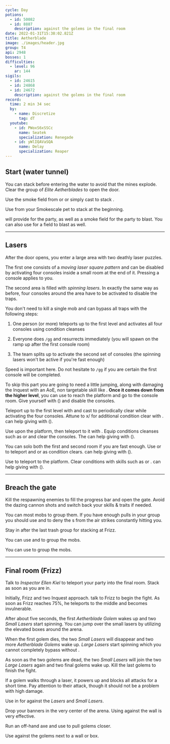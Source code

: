 ```yaml
---
cycle: Day
potions:
  - id: 50082
  - id: 8887
    description: against the golems in the final room
date: 2022-01-31T15:38:02.821Z
title: Aetherblade
image: ./images/header.jpg
group: T4
api: 2948
bosses: 1
difficulties:
  - level: 96
    ar: 144
sigils:
  - id: 24615
  - id: 24868
  - id: 24672
    description: against the golems in the final room
record:
  time: 2 min 34 sec
  by:
    - name: Discretize
      tag: dT
  youtube:
    - id: PWoxS6xSSCc
      name: Seatek
      specialization: Renegade
    - id: yWlIQAVaSQA
      name: Delay
      specialization: Reaper
---
```


## Start (water tunnel) <Item id="50082" disableText/>

<Grid>
<GridItem sm="8">

You can stack <Effect name="Stealth"/> before entering the water to avoid that the mines explode. Clear the group of _Elite Aetherblades_ to open the door.

<Tabs>
<Tab specialization="thief">

Use the smoke field from <Skill id="13113"/> or <Skill name="Smoke Screen" profession="thief"/> or simply cast <Skill id="13117"/> to stack <Effect name="Stealth"/>.
</Tab>

<Tab specialization="ranger">

Use <Skill id="31568"/> from your Smokescale pet to stack <Effect name="Stealth"/> at the beginning.
</Tab>
<Tab specialization="Engineer">

<p>
<Skill id="30815"/> will provide <Effect name="Stealth"/> for the party, as well as a smoke field for the party to blast. You can also use <Skill id="5824"/> for a field to blast as well.
</p>

</Tab>
</Tabs>

</GridItem>

<GridItem sm="4">

<MDImage src="images/start.jpg" caption="Mines in the water tunnel"/>

</GridItem>
</Grid>

---

## Lasers <Item id="50082" disableText/>

<Grid>
<GridItem sm="9">

After the door opens, you enter a large area with two deathly laser puzzles.

The first one consists of a _moving laser square pattern_ and can be disabled by activating four consoles inside a small room at the end of it. Pressing a console applies <Condition name="Immobile"/> to you.

The second area is filled with _spinning lasers_. In exactly the same way as before, four consoles around the area have to be activated to disable the traps.

You don't need to kill a single mob and can bypass all traps with the following steps:

1.  One person (or more) teleports up to the first level and activates all four consoles using condition cleanses

2.  Everyone does `/gg` and resurrects immediately (you will spawn on the ramp up after the first console room)

3.  The team splits up to activate the second set of consoles (the spinning lasers won't be active if you're fast enough)

Speed is important here. Do not hesitate to `/gg` if you are certain the first console will be completed.

<Tabs>
<Tab specialization="Revenant">

<ProfessionVideo title="First puzzle skip" profession="Revenant" src="rePLyrDp3Pc"/>

To skip this part you are going to need a little jumping, along with damaging the Inquest with an AoE, non targetable skill like <Skill name="Shackling Wave"/>. **Once it comes down from the higher level**, you can use <Skill name="Phase Traversal"/> to reach the platform and go to the console room. Give yourself <Boon name="Resistance"/> with <Skill name="Pain Absorption"/> (<Skill name="Legendary Demon Stance" disableText/>) and disable the consoles.
</Tab>

<Tab specialization="elementalist">

<ProfessionVideo title="First puzzle skip" profession="Elementalist" src="OjUvCp2h_04" timestamp="45"/>

Teleport up to the first level with <Skill id="5536"/> and cast <Skill id="5507"/> to periodically clear <Condition name="Immobile"/> while activating the four consoles. Attune to x/<Skill id="5493" disableText/> for additional condition clear with <Skill id="5551"/>. <Specialization name="Revenant"/> can help giving <Boon name="Resistance"/> with <Skill name="Pain Absorption"/> (<Skill name="Legendary Demon Stance" disableText/>).

</Tab>

<Tab specialization="Guardian">

<ProfessionVideo title="First puzzle skip" profession="Guardian" src="MmJTsOhdQeo" timestamp="460"/>

Use <Skill name="Sword of Justice"/> upon the platform, then teleport to it with <Skill name="Merciful Intervention"/>. Equip conditions cleanses such as <Skill id="45460"/> or <Skill id="9187"/> and clear the consoles. The<Specialization name="Revenant"/> can help giving <Boon name="Resistance"/> with <Skill name="Pain Absorption"/> (<Skill name="Legendary Demon Stance" disableText/>).

</Tab>

<Tab specialization="Thief">

<ProfessionVideo title="First puzzle skip" profession="Thief" src="Alpgs_GaZV0" />

You can solo both the first and second room if you are fast enough. Use <Skill id="13002"/> or <Skill id="13025"/> to teleport and <Trait id="1964"/> or <Skill id="13062"/> as condition clears. <Specialization name="Revenant"/> can help giving <Boon name="Resistance"/> with <Skill name="Pain Absorption"/> (<Skill name="Legendary Demon Stance" disableText/>).

</Tab>
<Tab specialization="Necromancer">

Use <Skill id="10543"/> to teleport to the platform. Clear conditions with skills such as <Skill id="10685"/> or <Skill id="10609"/>. <Specialization name="Revenant"/> can help giving <Boon name="Resistance"/> with <Skill name="Pain Absorption"/> (<Skill name="Legendary Demon Stance" disableText/>).

</Tab>
</Tabs>

</GridItem>

<GridItem sm="3">

<MDImage src="images/moving_lasers.jpg" caption="The moving laser pattern"/>

<MDImage src="images/spinning_lasers.jpg" caption="The spinning lasers"/>

</GridItem>

</Grid>

---

## Breach the gate <Item id="50082" disableText/>

Kill the respawning enemies to fill the progress bar and open the gate. Avoid the dazing cannon shots and switch back your skills & traits if needed.

<Tabs>
<Tab specialization="Revenant">

You can <Skill name="Call to Anguish"/> most mobs to group them. If you have enough pulls in your group you should use <Skill name="Legendary Dwarf Stance"/> and <Skill name="Inspiring Reinforcement"/> to deny the <Control name="Daze"/>s from the air strikes constantly hitting you.
</Tab>

<Tab specialization="elementalist">

Stay in <Skill id="5492"/> after the last trash group for <Boon name="Might"/> stacking at Frizz.
</Tab>

<Tab specialization="Guardian">

You can use <Skill name="Binding Blade"/> and <TomeSkill name="Chapter 3: Heated Rebuke"/> to group the mobs.
</Tab>
<Tab specialization="Necromancer">

You can use <Skill name="spectral grasp"/> to group the mobs.
</Tab>
</Tabs>

---

<Grid>
<GridItem>

## Final room (Frizz) <Item id="8887" disableText/><Item id="24672" disableText/>

Talk to _Inspector Ellen Kiel_ to teleport your party into the final room. Stack <Boon name="Might"/> as soon as you are in.

Initially, Frizz and two Inquest approach. talk to Frizz to begin the fight. As soon as Frizz reaches 75%, he teleports to the middle and becomes invulnerable.

After about five seconds, the first _Aetherblade Golem_ wakes up and two _Small Lasers_ start spinning. You can jump over the small lasers by utilizing the elevated boxes around the arena.

When the first golem dies, the two _Small Lasers_ will disappear and two more _Aetherblade Golems_ wake up. _Large Lasers_ start spinning which you cannot completely bypass without <Effect name="Invulnerability"/>.

As soon as the two golems are dead, the two _Small Lasers_ will join the two _Large Lasers_ again and two final golems wake up. Kill the last golems to finish the fight.

If a golem walks through a laser, it powers up and blocks all attacks for a short time. Pay attention to their <Control name="Pull"/> attack, though it should not be a problem with high damage.
</GridItem>

<GridItem>

<MDImage src="images/frizz.jpg" caption="Frizz"/>

</GridItem>
</Grid>

<Tabs>
<Tab specialization="revenant">

Use <Skill name="Inspiring Reinforcement"/> in <Skill name="Legendary Dwarf Stance" disableText/> for <Boon name="Stability"/> against the _Lasers_ and _Small Lasers_.
</Tab>

<Tab specialization="Warrior">

Drop your banners in the very center of the arena. Using <Skill name="whirlwind attack"/> against the wall is very effective.
</Tab>

<Tab specialization="ranger">

Run an off-hand axe and use <Skill id="12638"/> to pull golems closer.
</Tab>

<Tab specialization="elementalist">

Use <Skill id="5697"/> against the golems next to a wall or box.
</Tab>
</Tabs>
